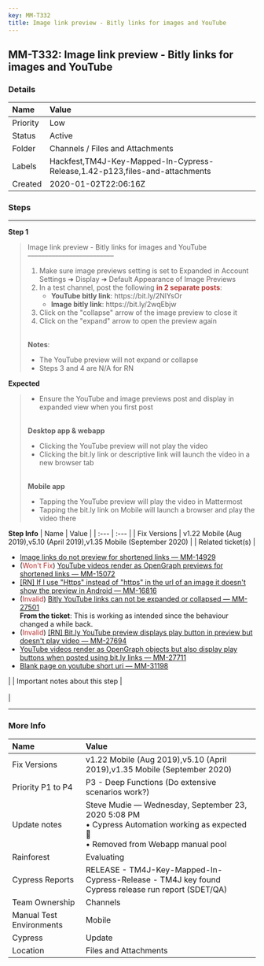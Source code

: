 ```yaml
---
key: MM-T332
title: Image link preview - Bitly links for images and YouTube
---
```


## MM-T332: Image link preview - Bitly links for images and YouTube

### Details

| Name     | Value                                                                       |
| :------- | :-------------------------------------------------------------------------- |
| Priority | Low                                                                         |
| Status   | Active                                                                      |
| Folder   | Channels / Files and Attachments                                            |
| Labels   | Hackfest,TM4J-Key-Mapped-In-Cypress-Release,1.42-p123,files-and-attachments |
| Created  | 2020-01-02T22:06:16Z                                                        |

### Steps

<hr/>

**Step 1**

> <article>Image link preview - Bitly links for images and YouTube<br />–––––––––––––––––––––––––<ol><li>Make sure image previews setting is set to Expanded in Account Settings ➜ Display ➜ Default Appearance of Image Previews</li><li>In a test channel, post the following <strong><span style="color:rgb(184, 49, 47)">in 2 separate posts</span></strong>:<ul><li><strong>YouTube bitly link</strong>: https://bit.ly/2NlYsOr</li><li><strong>Image bitly link</strong>: https://bit.ly/2wqEbjw</li></ul></li><li>Click on the "collapse" arrow of the image preview to close it</li><li>Click on the "expand" arrow to open the preview again<br /><br /></li></ol><strong>Notes</strong>:<ul><li>The YouTube preview will not expand or collapse</li><li>Steps 3 and 4 are N/A for RN</li></ul></article>

**Expected**

> <article><ul><li>Ensure the YouTube and image previews post and display in expanded view when you first post</li></ul><br /><strong>Desktop app &amp; webapp</strong><ul><li>Clicking the YouTube preview will not play the video</li><li>Clicking the bit.ly link or descriptive link will launch the video in a new browser tab</li></ul><br /><strong>Mobile app</strong><ul><li>Tapping the YouTube preview will play the video in Mattermost</li><li>Tapping the bit.ly link on Mobile will launch a browser and play the video there</li></ul></article>

**Step Info**
| Name | Value |
| :--- | :--- |
| Fix Versions | v1.22 Mobile (Aug 2019),v5.10 (April 2019),v1.35 Mobile (September 2020) |
| Related ticket(s) | <ul><li><a href="https://mattermost.atlassian.net/browse/MM-14929">Image links do not preview for shortened links — MM-14929</a></li><li>(<span style="color:rgb(184, 49, 47)">Won't Fix</span>) <a href="https://mattermost.atlassian.net/browse/MM-15072" rel="noopener noreferrer" target="_blank">YouTube videos render as OpenGraph previews for shortened links — MM-15072</a></li><li><a href="https://mattermost.atlassian.net/browse/MM-16816" rel="noopener noreferrer" target="_blank">[RN] If I use "Https" instead of "https" in the url of an image it doesn't show the preview in Android — MM-16816</a></li><li>(<span style="color:rgb(184, 49, 47)">Invalid</span>) <a href="https://mattermost.atlassian.net/browse/MM-27501">Bitly YouTube links can not be expanded or collapsed — MM-27501</a><br /><strong>From the ticket</strong>: This is working as intended since the behaviour changed a while back.</li><li>(<span style="color:rgb(184, 49, 47)">Invalid</span>) <a href="https://mattermost.atlassian.net/browse/MM-27694">[RN] Bit.ly YouTube preview displays play button in preview but doesn't play video — MM-27694</a></li><li><a href="https://mattermost.atlassian.net/browse/MM-27711">YouTube videos render as OpenGraph objects but also display play buttons when posted using bit.ly links — MM-27711</a></li><li><a href="https://mattermost.atlassian.net/browse/MM-31198">Blank page on youtube short uri — MM-31198</a></li></ul> |
| Important notes about this step | <br /><br /> |

<hr/>

### More Info

| Name                     | Value                                                                                                                                      |
| :----------------------- | :----------------------------------------------------------------------------------------------------------------------------------------- |
| Fix Versions             | v1.22 Mobile (Aug 2019),v5.10 (April 2019),v1.35 Mobile (September 2020)                                                                   |
| Priority P1 to P4        | P3 - Deep Functions (Do extensive scenarios work?)                                                                                         |
| Update notes             | Steve Mudie — Wednesday, September 23, 2020 5:08 PM<br />• Cypress Automation working as expected 🎉<br />• Removed from Webapp manual pool |
| Rainforest               | Evaluating                                                                                                                                 |
| Cypress Reports          | RELEASE - TM4J-Key-Mapped-In-Cypress-Release - TM4J key found Cypress release run report (SDET/QA)                                         |
| Team Ownership           | Channels                                                                                                                                   |
| Manual Test Environments | Mobile                                                                                                                                     |
| Cypress                  | Update                                                                                                                                     |
| Location                 | Files and Attachments                                                                                                                      |
